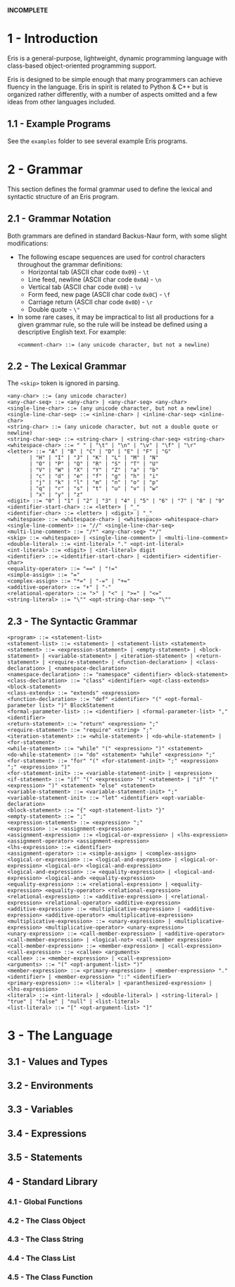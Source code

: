 **INCOMPLETE**

# 1 - Introduction
Eris is a general-purpose, lightweight, dynamic programming language with class-based object-oriented programming support.

Eris is designed to be simple enough that many programmers can achieve fluency in the language.
Eris in spirit is related to Python & C++ but is organized rather differently, with a number of aspects omitted and a few ideas from other languages included.

## 1.1 - Example Programs
See the `examples` folder to see several example Eris programs.

# 2 - Grammar

This section defines the formal grammar used to define the lexical and syntactic structure of an Eris program.

## 2.1 - Grammar Notation

Both grammars are defined in standard Backus-Naur form, with some slight modifications:

* The following escape sequences are used for control characters throughout the grammar definitions:
    * Horizontal tab (ASCII char code `0x09`) - `\t`
    * Line feed, newline (ASCII char code `0x0A`) - `\n`
    * Vertical tab (ASCII char code `0x0B`) - `\v`
    * Form feed, new page (ASCII char code `0x0C`) - `\f`
    * Carriage return (ASCII char code `0x0D`) - `\r`
    * Double quote - `\"`
* In some rare cases, it may be impractical to list all productions for a given grammar rule, so the rule will be instead be defined using a descriptive English text. For example:
    ```
    <comment-char> ::= (any unicode character, but not a newline)
    ```

## 2.2 - The Lexical Grammar

The `<skip>` token is ignored in parsing.

```bnf
<any-char> ::= (any unicode character)
<any-char-seq> ::= <any-char> | <any-char-seq> <any-char>
<single-line-char> ::= (any unicode character, but not a newline)
<single-line-char-seq> ::= <inline-char> | <inline-char-seq> <inline-char>
<string-char> ::= (any unicode character, but not a double quote or newline)
<string-char-seq> ::= <string-char> | <string-char-seq> <string-char>
<whitespace-char> ::= " " | "\t" | "\n" | "\v" | "\f" | "\r"
<letter> ::= "A" | "B" | "C" | "D" | "E" | "F" | "G"
       | "H" | "I" | "J" | "K" | "L" | "M" | "N"
       | "O" | "P" | "Q" | "R" | "S" | "T" | "U"
       | "V" | "W" | "X" | "Y" | "Z" | "a" | "b"
       | "c" | "d" | "e" | "f" | "g" | "h" | "i"
       | "j" | "k" | "l" | "m" | "n" | "o" | "p"
       | "q" | "r" | "s" | "t" | "u" | "v" | "w"
       | "x" | "y" | "z"
<digit> ::= "0" | "1" | "2" | "3" | "4" | "5" | "6" | "7" | "8" | "9"
<identifier-start-char> ::= <letter> | "_"
<identifier-char> ::= <letter> | <digit> | "_"
<whitespace> ::= <whitespace-char> | <whitespace> <whitespace-char> 
<single-line-comment> ::= "//" <single-line-char-seq>
<multi-line-comment> ::= "/*" <any-char-seq> "*/"
<skip> ::= <whitespace> | <single-line-comment> | <multi-line-comment>
<double-literal> ::= <int-literal> "." <opt-int-literal>
<int-literal> ::= <digit> | <int-literal> digit
<identifier> ::= <identifier-start-char> | <identifier> <identifier-char>
<equality-operator> ::= "==" | "!="
<simple-assign> ::= "="
<complex-assign> ::= "*=" | "-=" | "+="
<additive-operator> ::= "+" | "-"
<relational-operator> ::= ">" | "<" | ">=" | "<="
<string-literal> ::= "\"" <opt-string-char-seq> "\""
```

## 2.3 - The Syntactic Grammar
```
<program> ::= <statement-list>
<statement-list> ::= <statement> | <statement-list> <statement>
<statement> ::= <expression-statement> | <empty-statement> | <block-statement> | <variable-statement> | <iteration-statement> | <return-statement> | <require-statement> | <function-declaration> | <class-declaration> | <namespace-declaration>
<namespace-declaration> ::= "namespace" <identifier> <block-statement>
<class-declaration> ::= "class" <identifier> <opt-class-extends> <block-statement>
<class-extends> ::= "extends" <expression>
<function-declaration> ::= "def" <identifier> "(" <opt-formal-parameter list> ")" BlockStatement
<formal-parameter-list> ::= <identifier> | <formal-parameter-list> "," <identifier>
<return-statement> ::= "return" <expression> ";"
<require-statement> ::= "require" <string> ";"
<iteration-statement> ::= <while-statement> | <do-while-statement> | <for-statement>
<while-statement> ::= "while" "(" <expression> ")" <statement>
<do-while-statement> ::= "do" <statement> "while" <expression> ";"
<for-statement> ::= "for" "(" <for-statement-init> ";" <expression> ";" <expression> ")" 
<for-statement-init> ::= <variable-statement-init> | <expression>
<if-statement> ::= "if" "(" <expression> ")" <statement> | "if" "(" <expression> ")" <statement> "else" <statement>
<variable-statement> ::= <variable-statement-init> ";"
<variable-statement-init> ::= "let" <identifier> <opt-variable-declaration>
<block-statement> ::= "{" <opt-statement-list> "}"
<empty-statement> ::= ";"
<expression-statement> ::= <expression> ";"
<expression> ::= <assignment-expression>
<assignment-expression> ::= <logical-or-expression> | <lhs-expression> <assignment-operator> <assignment-expression>
<lhs-expression> ::= <identifier>
<assignment-operator> ::= <simple-assign> | <complex-assign>
<logical-or-expression> ::= <logical-and-expression> | <logical-or-expression> <logical-or> <logical-and-expression>
<logical-and-expression> ::= <equality-expression> | <logical-and-expression> <logical-and> <equality-expression>
<equality-expression> ::= <relational-expression> | <equality-expression> <equality-operator> <relational-expression>
<relational-expression> ::= <additive-expression> | <relational-expression> <relational-operator> <additive-expression>
<additive-expression> ::= <multiplicative-expression> | <additive-expression> <additive-operator> <multiplicative-expression>
<multiplicative-expression> ::= <unary-expression> | <multiplicative-expression> <multiplicative-operator> <unary-expression> 
<unary-expression> ::= <call-member-expression> | <additive-operator> <call-member-expression> | <logical-not> <call-member expression>
<call-member-expression> ::= <member-expression> | <call-expression>
<call-expression> ::= <callee> <arguments>
<callee> ::= <member-expression> | <call-expression>
<arguments> ::= "(" <opt-argument-list> ")"
<member-expression> ::= <primary-expression> | <member-expression> "." <identifier> | <member-expression> "::" <identifier>
<primary-expression> ::= <literal> | <paranthesized-expression> | <lhs-expression>
<literal> ::= <int-literal> | <double-literal> | <string-literal> | "true" | "false" | "null" | <list-literal>
<list-literal> ::= "[" <opt-argument-list> "]"
```

# 3 - The Language
## 3.1 - Values and Types

## 3.2 - Environments
## 3.3 - Variables
## 3.4 - Expressions
## 3.5 - Statements
## 4 - Standard Library
### 4.1 - Global Functions
### 4.2 - The Class Object
### 4.3 - The Class String
### 4.4 - The Class List
### 4.5 - The Class Function